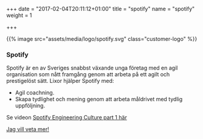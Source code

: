 +++
date = "2017-02-04T20:11:12+01:00"
title = "spotify"
name = "spotify"
weight = 1

+++

{{% image src="assets/media/logo/spotify.svg" class="customer-logo" %}}
### Spotify
Spotify är en av Sveriges snabbst växande unga företag med en agil organisation som nått framgång genom att arbeta på ett agilt och prestigelöst sätt. Lixor hjälper Spotify med:

* Agil coachning.
* Skapa tydlighet och mening genom att arbeta måldrivet med tydlig uppföljning.

Se videon [Spotify Engineering Culture part 1 här](https://www.youtube.com/watch?v=Mpsn3WaI_4k)

[Jag vill veta mer!](mailto:lixor@lixor.se?subject=ber%C3%A4tta%20mer&body=Hej%20Team%20Lixor!%20Jag%20vill%20g%C3%A4rna%20veta%20mer%20om%20hur%20ni%20arbetar.%20H%C3%B6r%20av%20er%20till%20mig%2C%20V%C3%A4nliga%20h%C3%A4lsningar%20(ditt%20namn%20h%C3%A4r))
